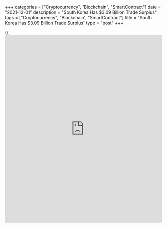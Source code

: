 +++
categories = ["Cryptocurrency", "Blockchain", "SmartContract"]
date = "2021-12-01"
description = "South Korea Has $3.09 Billion Trade Surplus"
tags = ["Cryptocurrency", "Blockchain", "SmartContract"]
title = "South Korea Has $3.09 Billion Trade Surplus"
type = "post"
+++

{{<iframe id="large-banner" src="https://www.bounty.group/#slide=1.0" width="100%" height="600" scrolling="no" style="border: 0px solid rgb(216, 221, 230); border-radius: 3px;">}}

South Korea posted a merchandise trade surplus of $3.09 billion in
November, Statistics Korea said on Wednesday.

That exceeded expectations for a surplus of $2.2 billion and was up from
the upwardly revised $1.78 billion surplus in October (originally $1.69
billion).

Exports jumped 32.1 percent on year, beating forecasts for an increase
of 27.7 percent and up from the upwardly revised 24.1 percent gain in
the previous month.

Imports surged an annual 43.6 percent versus expectations for an
increase of 40.5 percent following the downwardly revised 37.7 percent
increase a month earlier (originally 37.8 percent).

For comments and feedback [contact](https://www.playgroundfx.com/contact/): editorial@rtt[news](https://www.letsplayfx.com/blog/forex-news-website/).com

[Economic News][1]

 **What parts of the world are seeing the best (and worst) economic
performances lately? Click[here][2] to check out our [Econ Scorecard][2]
and find out! See up-to-the-moment [ranking](https://www.playgroundfx.com/blog/crypto-exchange-ranking/)s for the best and worst
performers in [GDP][2], [unemployment rate][3], [inflation][4] and much
more.**

   1. www.rtt[news](https://www.letsplayfx.com/blog/forex-news-website/).com/Content/EconomicNews.aspx
   2. www.rtt[news](https://www.letsplayfx.com/blog/forex-news-website/).com/economic-scorecard/world-rank/GDP/highest-performance.aspx
   3. www.rtt[news](https://www.letsplayfx.com/blog/forex-news-website/).com/economic-scorecard/world-rank/unemployment-rate/lowest-performance.aspx
   4. www.rtt[news](https://www.letsplayfx.com/blog/forex-news-website/).com/economic-scorecard/world-rank/CPI/highest-performance.aspx